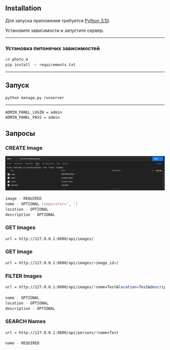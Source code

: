 ## Installation

Для запуска приложения требуется [Python 3.10](https://www.python.org/downloads/release/python-3104/).

Установите зависимости и запустите сервер.

***

### Установка питонячих зависимостей

```sh
cd photo_m
pip install -r requirements.txt
```

***

## Запуск

```sh
python manage.py runserver
```

***

```sh
ADMIN_PANEL_LOGIN = admin
ADMIN_PANEL_PASS = admin
```


## Запросы

### CREATE Image

![Alt text](for_readme/create_iamge.png?raw=true "Create")

```sh
image - REQUIRED
name - OPTIONAL [separator=', ']
location - OPTIONAL
description - OPTIONAL
```

### GET Images

```sh
url = http://127.0.0.1:8000/api/images/
```

### GET Image

```sh
url = http://127.0.0.1:8000/api/images/<image_id>/
```

### FILTER Images

```sh
url = http://127.0.0.1:8000/api/images/?name=Test&location=Test&description=Test

name - OPTIONAL
location - OPTIONAL
description - OPTIONAL
```


### SEARCH Names

```sh
url = http://127.0.0.1:8000/api/persons/?name=Test

name - REQUIRED
```